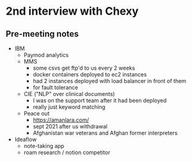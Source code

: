 # 2nd interview with Chexy

## Pre-meeting notes
- IBM
  - Paymod analytics
  - MMS
    - some csvs get ftp'd to us every 2 weeks
    - docker containers deployed to ec2 instances
    - had 2 instances deployed with load balancer in front of them
    - for fault tolerance
  - CIE ("NLP" over clinical documents)
    - I was on the support team after it had been deployed 
    - really just keyword matching 
  - Peace out
      - https://amanlara.com/
      - sept 2021 after us withdrawal
      - Afghanistan war veterans and Afghan former interpreters
- Ideaflow
  - note-taking app
  - roam research / notion competitor